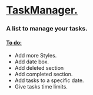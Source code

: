 <h1> <ins> TaskManager. </ins> </h1>
<h3> A list to manage your tasks. </h3>
<h4> <ins> To do: </ins> </h4>
<ul> 
  <li> Add more Styles. </li>
  <li> Add date box. </li>
  <li> Add deleted section </li>
  <li> Add completed section. </li>
  <li> Add tasks to a specific date. </li>
  <li>Give tasks time limits.</li>
</ul>
